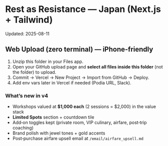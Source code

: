 # Rest as Resistance — Japan (Next.js + Tailwind)
Updated: 2025-08-11

## Web Upload (zero terminal) — iPhone-friendly
1. Unzip this folder in your Files app.
2. Open your GitHub upload page and **select all files inside this folder** (not the folder) to upload.
3. Commit → Vercel → New Project → Import from GitHub → Deploy.
4. Add env vars later in Vercel if needed (Podia URL, Slack).

### What’s new in v4
- Workshops valued at **$1,000 each** (2 sessions = $2,000) in the value stack
- **Limited Spots** section + countdown tile
- Add‑on toggles kept (private room, VIP culinary, airfare, post‑trip coaching)
- Brand polish with jewel tones + gold accents
- Post‑purchase airfare upsell email at `/email/airfare_upsell.md`
